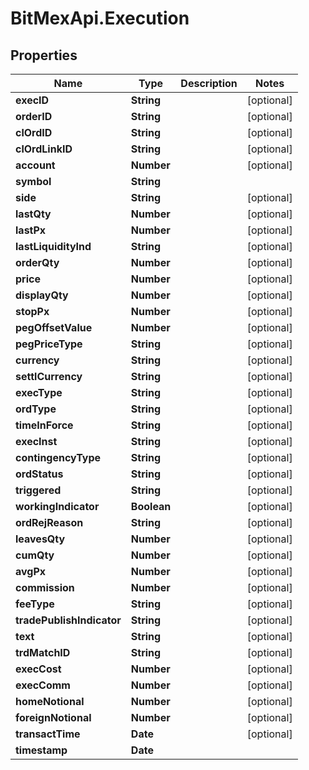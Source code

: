 # BitMexApi.Execution

## Properties
Name | Type | Description | Notes
------------ | ------------- | ------------- | -------------
**execID** | **String** |  | [optional] 
**orderID** | **String** |  | [optional] 
**clOrdID** | **String** |  | [optional] 
**clOrdLinkID** | **String** |  | [optional] 
**account** | **Number** |  | [optional] 
**symbol** | **String** |  | 
**side** | **String** |  | [optional] 
**lastQty** | **Number** |  | [optional] 
**lastPx** | **Number** |  | [optional] 
**lastLiquidityInd** | **String** |  | [optional] 
**orderQty** | **Number** |  | [optional] 
**price** | **Number** |  | [optional] 
**displayQty** | **Number** |  | [optional] 
**stopPx** | **Number** |  | [optional] 
**pegOffsetValue** | **Number** |  | [optional] 
**pegPriceType** | **String** |  | [optional] 
**currency** | **String** |  | [optional] 
**settlCurrency** | **String** |  | [optional] 
**execType** | **String** |  | [optional] 
**ordType** | **String** |  | [optional] 
**timeInForce** | **String** |  | [optional] 
**execInst** | **String** |  | [optional] 
**contingencyType** | **String** |  | [optional] 
**ordStatus** | **String** |  | [optional] 
**triggered** | **String** |  | [optional] 
**workingIndicator** | **Boolean** |  | [optional] 
**ordRejReason** | **String** |  | [optional] 
**leavesQty** | **Number** |  | [optional] 
**cumQty** | **Number** |  | [optional] 
**avgPx** | **Number** |  | [optional] 
**commission** | **Number** |  | [optional] 
**feeType** | **String** |  | [optional] 
**tradePublishIndicator** | **String** |  | [optional] 
**text** | **String** |  | [optional] 
**trdMatchID** | **String** |  | [optional] 
**execCost** | **Number** |  | [optional] 
**execComm** | **Number** |  | [optional] 
**homeNotional** | **Number** |  | [optional] 
**foreignNotional** | **Number** |  | [optional] 
**transactTime** | **Date** |  | [optional] 
**timestamp** | **Date** |  | 


